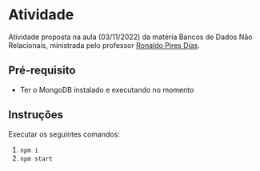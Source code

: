 # Atividade

Atividade proposta na aula (03/11/2022) da matéria Bancos de Dados Não Relacionais, ministrada pelo professor [Ronaldo Pires Dias](https://www.linkedin.com/in/ronaldo-pires-dias/).

## Pré-requisito

- Ter o MongoDB instalado e executando no momento

## Instruções

Executar os seguintes comandos:
1. `npm i`
2. `npm start`